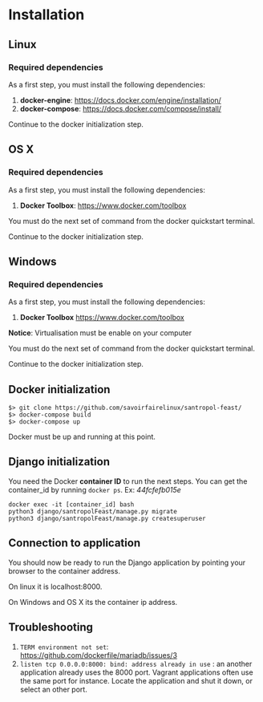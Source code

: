 # Installation


## Linux

### Required dependencies

As a first step, you must install the following dependencies:

1. **docker-engine**: https://docs.docker.com/engine/installation/
2. **docker-compose**: https://docs.docker.com/compose/install/

Continue to the docker initialization step.

## OS X

### Required dependencies

As a first step, you must install the following dependencies:

1. **Docker Toolbox**: https://www.docker.com/toolbox

You must do the next set of command from the docker quickstart terminal.

Continue to the docker initialization step.

## Windows

### Required dependencies

As a first step, you must install the following dependencies:

1. **Docker Toolbox** https://www.docker.com/toolbox

**Notice**: Virtualisation must be enable on your computer

You must do the next set of command from the docker quickstart terminal.

Continue to the docker initialization step.

## Docker initialization

```
$> git clone https://github.com/savoirfairelinux/santropol-feast/
$> docker-compose build
$> docker-compose up
```
Docker must be up and running at this point.

## Django initialization

You need the Docker **container ID** to run the next steps. You can get the container_id by running ```docker ps```.
Ex: *44fcfefb015e*

```
docker exec -it [container_id] bash
python3 django/santropolFeast/manage.py migrate
python3 django/santropolFeast/manage.py createsuperuser
```

## Connection to application


You should now be ready to run the Django application by pointing your browser to the container address.

On linux it is localhost:8000.

On Windows and OS X its the container ip address.

## Troubleshooting

1. ```TERM environment not set```: https://github.com/dockerfile/mariadb/issues/3
2. ```listen tcp 0.0.0.0:8000: bind: address already in use``` : an another application already uses the 8000 port. Vagrant applications often use the same port for instance. Locate the application and shut it down, or select an other port.
